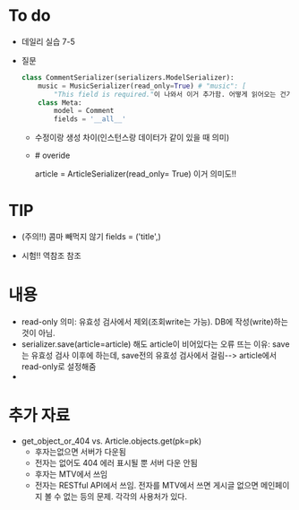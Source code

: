 # To do

* 데일리 실습 7-5

* 질문

  ```python
  class CommentSerializer(serializers.ModelSerializer):
      music = MusicSerializer(read_only=True) # "music": [
          "This field is required."이 나와서 이거 추가함. 어떻게 읽어오는 건가
      class Meta:
          model = Comment
          fields = '__all__'
  ```
  
  * 수정이랑 생성 차이(인스턴스랑 데이터가 같이 있을 때 의미)
  
  * \# overide
  
      article = ArticleSerializer(read_only= True) 이거 의미도!!

# TIP

* (주의!!)  콤마 빼먹지 않기 fields = ('title',)

* 시험!! 역참조 참조





# 내용

* read-only 의미: 유효성 검사에서 제외(조회write는 가능). DB에 작성(write)하는 것이 아님.
* serializer.save(article=article) 해도 article이 비어있다는 오류 뜨는 이유: save는 유효성 검사 이후에 하는데, save전의 유효성 검사에서 걸림--> article에서 read-only로 설정해줌
* 







# 추가 자료

* get_object_or_404 vs. Article.objects.get(pk=pk)
  * 후자는없으면 서버가 다운됨
  * 전자는 없어도 404 에러 표시될 뿐 서버 다운 안됨
  * 후자는 MTV에서 쓰임
  * 전자는 RESTful API에서 쓰임. 전자를 MTV에서 쓰면 게시글 없으면 메인페이지 볼 수 없는 등의 문제. 각각의 사용처가 있다. 